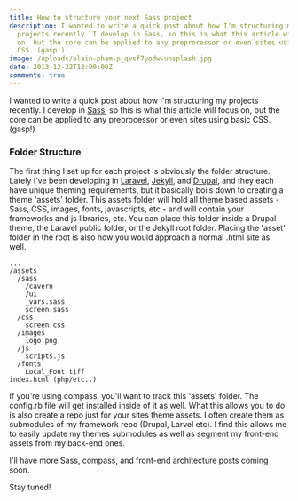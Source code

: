 ```yaml
---
title: How to structure your next Sass project
description: I wanted to write a quick post about how I'm structuring my
  projects recently. I develop in Sass, so this is what this article will focus
  on, but the core can be applied to any preprocessor or even sites using basic
  CSS. (gasp!)
image: /uploads/alain-pham-p_qvsf7yodw-unsplash.jpg
date: 2013-12-22T12:00:00Z
comments: true
---
```


I wanted to write a quick post about how I'm structuring my projects recently. I develop in [Sass](http://Sass-lang.com 'Sass, CSS preprocessor'), so this is what this article will focus on, but the core can be applied to any preprocessor or even sites using basic CSS. (gasp!)

### Folder Structure

The first thing I set up for each project is obviously the folder structure. Lately I've been developing in [Laravel](http://laravel.com 'Laravel, PHP framework'), [Jekyll](http://jekyllrb.com 'Jekyll'), and [Drupal](http://drupal.org 'Drupal CMS'), and they each have unique theming requirements, but it basically boils down to creating a theme 'assets' folder. This assets folder will hold all theme based assets - Sass, CSS, images, fonts, javascripts, etc - and will contain your frameworks and js libraries, etc. You can place this folder inside a Drupal theme, the Laravel public folder, or the Jekyll root folder. Placing the 'asset' folder in the root is also how you would approach a normal .html site as well.

```
...
/assets
  /sass
    /cavern
    /ui
    _vars.sass
    screen.sass
  /css
    screen.css
  /images
    logo.png
  /js
    scripts.js
  /fonts
    Local_Font.tiff
index.html (php/etc..)
```

If you're using compass, you'll want to track this 'assets' folder. The config.rb file will get installed inside of it as well. What this allows you to do is also create a repo just for your sites theme assets. I often create them as submodules of my framework repo (Drupal, Larvel etc). I find this allows me to easily update my themes submodules as well as segment my front-end assets from my back-end ones.

I'll have more Sass, compass, and front-end architecture posts coming soon.

Stay tuned!
